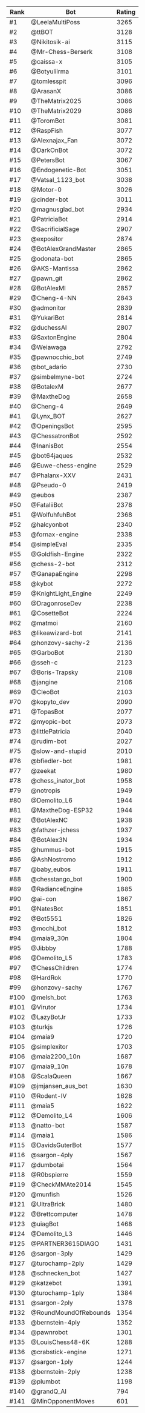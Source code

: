 Rank|Bot|Rating
---|---|---
#1|@LeelaMultiPoss|3265
#2|@ttBOT|3128
#3|@Nikitosik-ai|3115
#4|@Mr-Chess-Berserk|3108
#5|@caissa-x|3105
#6|@Botyuliirma|3101
#7|@tomlesspit|3096
#8|@ArasanX|3086
#9|@TheMatrix2025|3086
#10|@TheMatrix2029|3086
#11|@ToromBot|3081
#12|@RaspFish|3077
#13|@Alexnajax_Fan|3072
#14|@DarkOnBot|3072
#15|@PetersBot|3067
#16|@Endogenetic-Bot|3051
#17|@Vatsal_1123_bot|3038
#18|@Motor-0|3026
#19|@cinder-bot|3011
#20|@magnusglad_bot|2934
#21|@PatriciaBot|2914
#22|@SacrificialSage|2907
#23|@expositor|2874
#24|@BotAlexGrandMaster|2865
#25|@odonata-bot|2865
#26|@AKS-Mantissa|2862
#27|@pawn_git|2862
#28|@BotAlexMI|2857
#29|@Cheng-4-NN|2843
#30|@admonitor|2839
#31|@YukariBot|2814
#32|@duchessAI|2807
#33|@SaxtonEngine|2804
#34|@Weiawaga|2792
#35|@pawnocchio_bot|2749
#36|@bot_adario|2730
#37|@simbelmyne-bot|2724
#38|@BotalexM|2677
#39|@MaxtheDog|2658
#40|@Cheng-4|2649
#41|@Lynx_BOT|2627
#42|@OpeningsBot|2595
#43|@ChessatronBot|2592
#44|@InanisBot|2554
#45|@bot64jaques|2532
#46|@Euwe-chess-engine|2529
#47|@Phalanx-XXV|2431
#48|@Pseudo-0|2419
#49|@eubos|2387
#50|@FataliiBot|2378
#51|@WolfuhfuhBot|2368
#52|@halcyonbot|2340
#53|@fornax-engine|2338
#54|@simpleEval|2335
#55|@Goldfish-Engine|2322
#56|@chess-2-bot|2312
#57|@GanapaEngine|2298
#58|@kybot|2272
#59|@KnightLight_Engine|2249
#60|@DragonroseDev|2238
#61|@CosetteBot|2224
#62|@matmoi|2160
#63|@likeawizard-bot|2141
#64|@honzovy-sachy-2|2136
#65|@GarboBot|2130
#66|@sseh-c|2123
#67|@Boris-Trapsky|2108
#68|@jangine|2106
#69|@CleoBot|2103
#70|@kopyto_dev|2090
#71|@TopasBot|2077
#72|@myopic-bot|2073
#73|@littlePatricia|2040
#74|@rudim-bot|2027
#75|@slow-and-stupid|2010
#76|@bfiedler-bot|1981
#77|@zeekat|1980
#78|@chess_inator_bot|1958
#79|@notropis|1949
#80|@Demolito_L6|1944
#81|@MaxtheDog-ESP32|1944
#82|@BotAlexNC|1938
#83|@fathzer-jchess|1937
#84|@BotAlex3N|1934
#85|@hummus-bot|1915
#86|@AshNostromo|1912
#87|@baby_eubos|1911
#88|@chesstango_bot|1900
#89|@RadianceEngine|1885
#90|@ai-con|1867
#91|@NatesBot|1851
#92|@Bot5551|1826
#93|@mochi_bot|1812
#94|@maia9_30n|1804
#95|@Jibbby|1788
#96|@Demolito_L5|1783
#97|@ChessChildren|1774
#98|@HardRok|1770
#99|@honzovy-sachy|1767
#100|@melsh_bot|1763
#101|@Virutor|1734
#102|@LazyBotJr|1733
#103|@turkjs|1726
#104|@maia9|1720
#105|@simplexitor|1703
#106|@maia2200_10n|1687
#107|@maia9_10n|1678
#108|@ScalaQueen|1667
#109|@jmjansen_aus_bot|1630
#110|@Rodent-IV|1628
#111|@maia5|1622
#112|@Demolito_L4|1606
#113|@natto-bot|1587
#114|@maia1|1586
#115|@DavidsGuterBot|1577
#116|@sargon-4ply|1567
#117|@dumbotai|1564
#118|@R0bspierre|1559
#119|@CheckMMAte2014|1545
#120|@munfish|1526
#121|@UltraBrick|1480
#122|@Brettcomputer|1478
#123|@uiagBot|1468
#124|@Demolito_L3|1446
#125|@PARTNER3615DIAGO|1431
#126|@sargon-3ply|1429
#127|@turochamp-2ply|1429
#128|@schnecken_bot|1427
#129|@katzebot|1391
#130|@turochamp-1ply|1384
#131|@sargon-2ply|1378
#132|@RoundMoundOfRebounds|1354
#133|@bernstein-4ply|1352
#134|@pawnrobot|1301
#135|@LouisChess48-6K|1288
#136|@crabstick-engine|1271
#137|@sargon-1ply|1244
#138|@bernstein-2ply|1238
#139|@plumbot|1198
#140|@grandQ_AI|794
#141|@MinOpponentMoves|601
